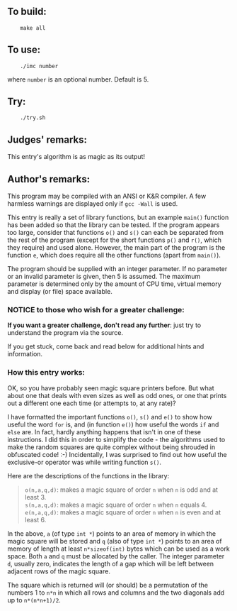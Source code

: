 ## To build:

``` <!---sh-->
    make all
```


## To use:

``` <!---sh-->
    ./imc number
```

where `number` is an optional number. Default is 5.


## Try:

``` <!---sh-->
    ./try.sh
```


## Judges' remarks:

This entry's algorithm is as magic as its output!


## Author's remarks:

This program may be compiled with an ANSI or K&R compiler.  A few
harmless warnings are displayed only if `gcc -Wall` is used.

This entry is really a set of library functions, but an example
`main()` function has been added so that the library can be tested.  If
the program appears too large, consider that functions `o()` and `s()` can
each be separated from the rest of the program (except for the short
functions `p()` and `r()`, which they require) and used alone.  However, the
main part of the program is the function `e`, which does require all the
other functions (apart from `main()`).

The program should be supplied with an integer parameter.  If no
parameter or an invalid parameter is given, then 5 is assumed.  The
maximum parameter is determined only by the amount of CPU time, virtual
memory and display (or file) space available.


### NOTICE to those who wish for a greater challenge:

**If you want a greater challenge, don't read any further**:
just try to understand the program via the source.

If you get stuck, come back and read below for additional hints and information.


### How this entry works:

OK, so you have probably seen magic square printers before.  But what
about one that deals with even sizes as well as odd ones, or one that
prints out a different one each time (or attempts to, at any rate)?

I have formatted the important functions `o()`, `s()` and `e()` to show how useful
the word `for` is, and (in function `e()`) how useful the words `if` and
`else` are.  In fact, hardly anything happens that isn't in one of these
instructions.  I did this in order to simplify the code - the algorithms
used to make the random squares are quite complex without being shrouded
in obfuscated code! :-)  Incidentally, I was surprised to find out how
useful the exclusive-or operator was while writing function `s()`.

Here are the descriptions of the functions in the library:

> `o(n,a,q,d)`: makes a magic square of order `n` when `n` is odd and at least 3.<br>
> `s(n,a,q,d)`: makes a magic square of order `n` when `n` equals 4.<br>
> `e(n,a,q,d)`: makes a magic square of order `n` when `n` is even and at least 6.

In the above, `a` (of type `int *`) points to an area of memory in which
the magic square will be stored and `q` (also of type `int *`) points to
an area of memory of length at least `n*sizeof(int)` bytes which can be
used as a work space.  Both `a` and `q` must be allocated by the caller.
The integer parameter `d`, usually zero, indicates the length of a gap
which will be left between adjacent rows of the magic square.

The square which is returned will (or should) be a permutation of the
numbers 1 to `n*n` in which all rows and columns and the two diagonals
add up to `n*(n*n+1)/2`.


<!--

    Copyright © 1984-2024 by Landon Curt Noll. All Rights Reserved.

    You are free to share and adapt this file under the terms of this license:

        Creative Commons Attribution-ShareAlike 4.0 International (CC BY-SA 4.0)

    For more information, see:

        https://creativecommons.org/licenses/by-sa/4.0/

-->

